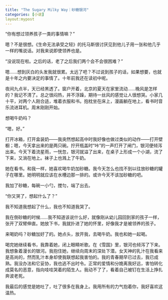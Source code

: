 ```yaml
---
title: "The Sugary Milky Way｜砂糖银河"
categories: [小说]
layout:mypost
---
```


“你有想过领养孩子一类的事情嘛？”

嗯？不是很想。《生命无法承受之轻》的托马斯很讨厌见到他儿子用一张和他几乎一样的嘴说话。对我来说即使领养也是。

“没说现在啦。之后的话，老了之后我们两个会不会很困难？”

嗯……想到灰白的头发我就很累。太远了吧？不过说到孩子的话，如果想要，也就是十年之内要决定的事情了。十年前我还在读初中呢。

夜间九点半，天已经黑透了。窗户开着，北京的夏天在家里流动……晚风是怎样的？我记不清了。总之很闷热，并不浮躁，期待一丝风的感觉让人很想哭。小家几十平，对两个人刚合适，堆着衣服和书。抱枕坐在床上，漫画躺在地上，看书时音乐流进耳机。周末刚刚开始。

想喝牛奶吗？

“嗯，好。”

打开冰箱，打开盒装奶——我突然想起高中时我好像也做过类似的动作——打开壁橱；嗯，今天拿出来的是两只碗。拧开瓶盖时“咔”的一声打开了闸门，银河便倾泻出来。今天下着流星雨，一恍忽，银河就溢了出来，在桌子上形成一个小湖，流了下来，又淌在地上。袜子上也溅上了牛奶。

她在看书。和我一样，她喜欢喝牛奶加砂糖。我今天怎么也找不到以往放砂糖的罐子在哪里。她明明就应该在水槽边那一排的。或许今天不该加砂糖的吧。

我加了砂糖，每碗一小勺，搅匀，端了出去。

“你又哭了，想起什么了？”

我不知道我想起了什么，我也不知道我哭了。

我在倒砂糖的时候……我不知道该说什么好，就像刚从幼儿园回到家的孩子一样，张开了双臂伸直。她放下书，我就扑进了她的怀里，好像我才是被领养的孩子。

来喝奶吗？砂糖加好了的。她点头，放开我，去喝牛奶。我也和她一起喝。

喝完她继续看书，我靠着她，闭上眼睛听歌。在《雪国》里，银河也倾泻了下来。我想象着漫长的银河。我抱住她，继续向周末的深处下潜。女天神的乳汁在我看来是高尚的，然而乳汁本身却使我联想起我害怕的。我的青春期早已过去，我已成熟。我没办法和它妥协，我也逃不出时令。正常的爱情和分娩离我好远，害怕转化成莫名的恶意，指向哇哇哭着的陌生人。我动不了了，看着自己被钉在生活上挣扎奔波老死。

我最后的感觉是她吐了，吐了很多在我身上。我用所有的力气抱着你，我好喜欢这温热。

